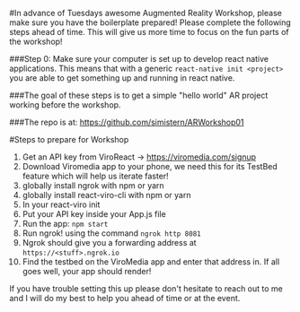 #In advance of Tuesdays awesome Augmented Reality Workshop, please make sure you have the boilerplate prepared! Please complete the following steps ahead of time. This will give us more time to focus on the fun parts of the workshop! 

###Step 0: Make sure your computer is set up to develop react native applications. This means that with a generic `react-native init <project>` you are able to get something up and running in react native. 

###The goal of these steps is to get a simple "hello world" AR project working before the workshop. 

###The repo is at: https://github.com/simistern/ARWorkshop01

#Steps to prepare for Workshop 

1. Get an API key from ViroReact -> https://viromedia.com/signup
2. Download Viromedia app to your phone, we need this for its TestBed feature which will help us iterate faster!  
3. globally install ngrok with npm or yarn  
4. globally install react-viro-cli with npm or yarn 
5. In your  react-viro init <MyJSWorkshop>
6. Put your API key inside your App.js file
7. Run the app:  `npm start`
8. Run ngrok! using the command  `ngrok http 8081`
9. Ngrok should give you a forwarding address at `https://<stuff>.ngrok.io`
10. Find the testbed on the ViroMedia app and enter that address in. If all goes well, your app should render! 


If you have trouble setting this up please don't hesitate to reach out to me and I will do my best to help you ahead of time or at the event.

